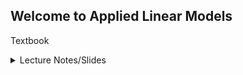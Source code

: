 ## Welcome to Applied Linear Models

Textbook 

<details>
<summary>Lecture Notes/Slides</summary>
<br>
  
 * [00 - Linear Models Intro](00_LinearModels_Intro.html) <br>
 * [01 - Introduction to R](/01_Introduction_to_R.nb.html) <br>
 * [02 - Summary Graphs](/02_SummaryGraphs.html) <br>
* [03 - Residual Sum of Squares](/03_RSS.html) <br>

</details>

